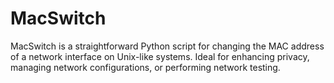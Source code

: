 # MacSwitch
MacSwitch is a straightforward Python script for changing the MAC address of a network interface on Unix-like systems. Ideal for enhancing privacy, managing network configurations, or performing network testing.

